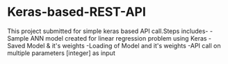 # Keras-based-REST-API
This project submitted for simple keras based API call.Steps includes-
-Sample ANN model created for linear regression problem using Keras
-Saved Model & it's weights
-Loading of Model and it's weights
-API call on multiple parameters [integer] as input
